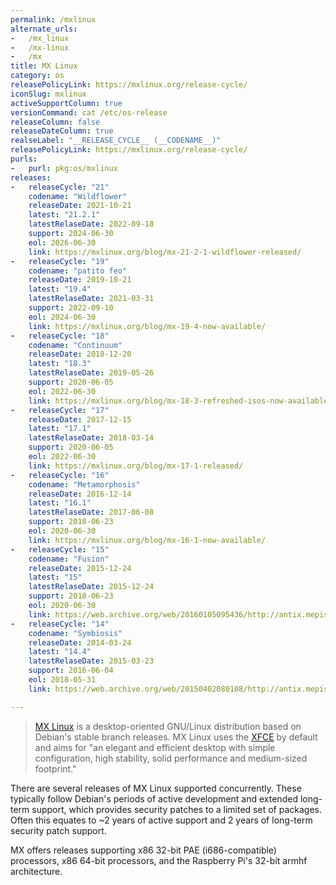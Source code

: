 ```yaml
---
permalink: /mxlinux
alternate_urls:
-   /mx_linux
-   /mx-linux
-   /mx
title: MX Linux
category: os
releasePolicyLink: https://mxlinux.org/release-cycle/
iconSlug: mxlinux
activeSupportColumn: true
versionCommand: cat /etc/os-release
releaseColumn: false
releaseDateColumn: true
realseLabel: "__RELEASE_CYCLE__ (__CODENAME__)"
releasePolicyLink: https://mxlinux.org/release-cycle/
purls:
-   purl: pkg:os/mxlinux
releases:
-   releaseCycle: "21"
    codename: "Wildflower"
    releaseDate: 2021-10-21
    latest: "21.2.1"
    latestRelaseDate: 2022-09-18
    support: 2024-06-30
    eol: 2026-06-30
    link: https://mxlinux.org/blog/mx-21-2-1-wildflower-released/
-   releaseCycle: "19"
    codename: "patito feo"
    releaseDate: 2019-10-21
    latest: "19.4"
    latestRelaseDate: 2021-03-31
    support: 2022-09-10
    eol: 2024-06-30
    link: https://mxlinux.org/blog/mx-19-4-now-available/
-   releaseCycle: "18"
    codename: "Continuum"
    releaseDate: 2018-12-20
    latest: "18.3"
    latestRelaseDate: 2019-05-26
    support: 2020-06-05
    eol: 2022-06-30
    link: https://mxlinux.org/blog/mx-18-3-refreshed-isos-now-available/
-   releaseCycle: "17"
    releaseDate: 2017-12-15
    latest: "17.1"
    latestRelaseDate: 2018-03-14
    support: 2020-06-05
    eol: 2022-06-30
    link: https://mxlinux.org/blog/mx-17-1-released/
-   releaseCycle: "16"
    codename: "Metamorphosis"
    releaseDate: 2016-12-14
    latest: "16.1"
    latestRelaseDate: 2017-06-08
    support: 2018-06-23
    eol: 2020-06-30
    link: https://mxlinux.org/blog/mx-16-1-now-available/
-   releaseCycle: "15"
    codename: "Fusion"
    releaseDate: 2015-12-24
    latest: "15"
    latestRelaseDate: 2015-12-24
    support: 2018-06-23
    eol: 2020-06-30
    link: https://web.archive.org/web/20160105095436/http://antix.mepis.org/index.php?title=Main_Page
-   releaseCycle: "14"
    codename: "Symbiosis"
    releaseDate: 2014-03-24
    latest: "14.4"
    latestRelaseDate: 2015-03-23
    support: 2016-06-04
    eol: 2018-05-31
    link: https://web.archive.org/web/20150402080108/http://antix.mepis.org/index.php?title=Main_Page

---
```


> [MX Linux](https://mxlinux.org/) is a desktop-oriented GNU/Linux distribution based on Debian's stable branch releases. MX Linux uses the [XFCE](https://xfce.org/) by default and aims for "an elegant and efficient desktop with simple configuration, high stability, solid performance and medium-sized footprint."

There are several releases of MX Linux supported concurrently.  These typically follow Debian's periods of active development and extended long-term support, which provides security patches to a limited set of packages.  Often this equates to ~2 years of active support and 2 years of long-term security patch support.

MX offers releases supporting x86 32-bit PAE (i686-compatible) processors, x86 64-bit processors, and the Raspberry Pi's 32-bit armhf architecture.
